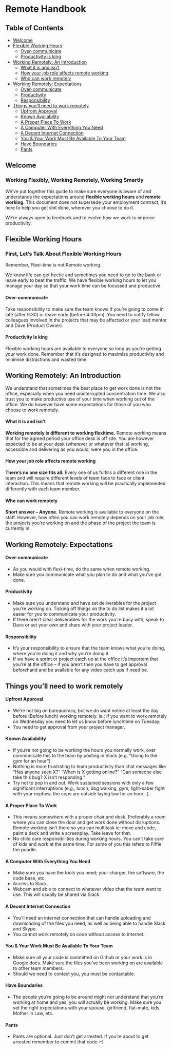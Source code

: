 # Remote Handbook

## Table of Contents

* [Welcome](#welcome)
* [Flexible Working Hours](#flexible-working-hours)
    * [Over-communicate](#over-communicate)
    * [Productivity is king](#productivity-is-king)
* [Working Remotely: An Introduction](#working-remotely-an-introduction)
    * [What it is and isn’t](#what-it-is-and-isnt)
    * [How your job role affects remote working](#how-your-job-role-affects-remote-working)
    * [Who can work remotely](#who-can-work-remotely)
* [Working Remotely: Expectations](#working-remotely-expectations)
    * [Over-communicate](#over-communicate)
    * [Productivity](#productivity)
    * [Responsibility](#responsibility)
* [Things you’ll need to work remotely](#things-youll-need-to-work-remotely)
    * [Upfront Approval](#upfront-approval)
    * [Known Availability](#known-availability)
    * [A Proper Place To Work](#a-proper-place-to-work)
    * [A Computer With Everything You Need](#a-computer-with-everything-you-need)
    * [A Decent Internet Connection](#a-decent-internet-connection)
    * [You & Your Work Must Be Available To Your Team](#you-your-work-must-be-available-to-your-team)
    * [Have Boundaries](#have-boundaries)
    * [Pants](#pants)

## Welcome

### Working Flexibly, Working Remotely, Working Smartly

We’ve put together this guide to make sure everyone is aware of and understands
the expectations around **flexible working hours** and **remote working**. This
document does not supersede your employment contract, it’s here to help you get
shit done, wherever you choose to do it.

We’re always open to feedback and to evolve how we work to improve productivity.

## Flexible Working Hours

### First, Let’s Talk About Flexible Working Hours

Remember, Flexi-time is not Remote working.

We know life can get hectic and sometimes you need to go to the bank or leave
early to beat the traffic. We have flexible working hours to let you manage
your day so that your work time can be focussed and productive.

#### Over-communicate

Take responsibility to make sure the team knows if you’re going to come in late
(after 9:30) or leave early (before 4:00pm). You need to notify fellow
colleagues involved in the projects that may be affected or your lead mentor
and Dave (Product Owner).

#### Productivity is king

Flexible working hours are available to everyone so long as you’re getting your
work done.  Remember that it’s designed to maximise productivity and minimise
distractions and wasted time.

## Working Remotely: An Introduction

We understand that sometimes the best place to get work done is not the office,
especially when you need uninterrupted concentration time. We also trust you to
make productive use of your time when working out of the office. We do however
have some expectations for those of you who choose to work remotely.

#### What it is and isn’t

**Working remotely is different to working flexitime.** Remote working means
that for the agreed period your office desk is off site. You are however
expected to be at your desk (wherever or whatever that is) working, accessible
and delivering as you would, were you in the office.

#### How your job role affects remote working

**There’s no one size fits all.** Every one of us fulfills a different role in
the team and will require different levels of team face to face or client
interaction. This means that remote working will be practically implemented
differently with each team member.

#### Who can work remotely

**Short answer – Anyone.** Remote working is available to everyone on the
staff. However, how often you can work remotely depends on your job role, the
projects you’re working on and the phase of the project the team is currently
in.

## Working Remotely: Expectations

#### Over-communicate

- As you would with flexi-time, do the same when remote working.
- Make sure you communicate what you plan to do and what you’ve got done.

#### Productivity

- Make sure you understand and have set deliverables for the project you’re
  working on. Ticking off things on the to do list makes it a lot easier for
  you to communicate your productivity.
- If there aren’t clear deliverables for the work you’re busy with, speak to
  Dave or set your own and share with your project leader.

#### Responsibility

- It’s your responsibility to ensure that the team knows what you’re doing,
  where you’re doing it and why you’re doing it.
- If we have a sprint or project catch up at the office it’s important that
  you’re at the office – if you aren’t then you have to get approval beforehand
  and be available for any video catch ups if need be.

## Things you’ll need to work remotely

#### Upfront Approval

- We’re not big on bureaucracy, but we do want notice at least the day before
  (Before lunch) working remotely. ie.: If you want to work remotely on
  Wednesday you need to let us know before lunchtime on Tuesday.
- You need to get approval from your project manager.

#### Known Availability

- If you’re not going to be working the hours you normally work, over
  communicate this to the team by posting in Slack (e.g. “Going to the gym for
  an hour”).
- Nothing is more frustrating to team productivity than chat messages like “Has
  anyone seen X?” “When is X getting online?” “Can someone else take this bug?
  X isn’t responding.”
- Try not to pop in and out. Work sustained sessions with only a few
  significant interruptions (e.g., lunch, dog walking, gym, light-saber fight
  with your nephew, the cops are outside laying low for an hour…).

#### A Proper Place To Work

- This means somewhere with a proper chair and desk. Preferably a room where
  you can close the door and get work done without disruptions. Remote working
  isn’t there so you can multitask ie: move and code, paint a deck and write
  a screenplay. Take leave for that.
- No child care responsibilities during working hours. You can’t take care of
  kids and work at the same time. For some of you this refers to Fiffie the
  poodle.

#### A Computer With Everything You Need

- Make sure you have the tools you need; your charger, the software, the code
  base, etc.
- Access to Slack.
- Webcam and able to connect to whatever video chat the team want to use. This
  will usually be shared via Slack.

#### A Decent Internet Connection

- You’ll need an internet connection that can handle uploading and downloading
  of the files you need, as well as being able to handle Slack and Skype.
- You cannot work remotely on code without access to internet.

#### You & Your Work Must Be Available To Your Team

- Make sure all your code is committed on Github or your work is in Google
  docs. Make sure the files you’ve been working on are available to other team
  members.
- Should we need to contact you, you must be contactable.

#### Have Boundaries

- The people you’re going to be around might not understand that you’re working
  at home and yes, you will actually be working. Make sure you set the right
  expectations with your spouse, girlfriend, flat-mate, kids, Mother in Law, etc.

#### Pants

- Pants are optional. Just don’t get arrested. If you’re about to get arrested
  remember to commit that code :-)
